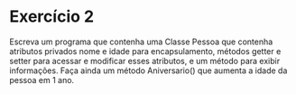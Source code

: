 # Exercício 2
Escreva um programa que contenha uma
Classe Pessoa que contenha atributos privados nome e
idade para encapsulamento, métodos getter e setter
para acessar e modificar esses atributos, e um método
para exibir informações. Faça ainda um método
Aniversario() que aumenta a idade da pessoa em 1
ano.
